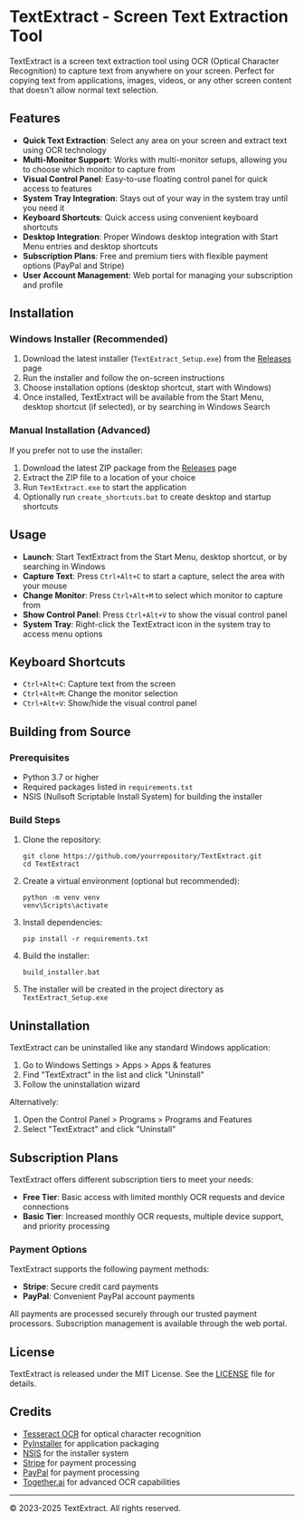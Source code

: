 # TextExtract - Screen Text Extraction Tool

TextExtract is a screen text extraction tool using OCR (Optical Character Recognition) to capture text from anywhere on your screen. Perfect for copying text from applications, images, videos, or any other screen content that doesn't allow normal text selection.

## Features

- **Quick Text Extraction**: Select any area on your screen and extract text using OCR technology
- **Multi-Monitor Support**: Works with multi-monitor setups, allowing you to choose which monitor to capture from
- **Visual Control Panel**: Easy-to-use floating control panel for quick access to features
- **System Tray Integration**: Stays out of your way in the system tray until you need it
- **Keyboard Shortcuts**: Quick access using convenient keyboard shortcuts
- **Desktop Integration**: Proper Windows desktop integration with Start Menu entries and desktop shortcuts
- **Subscription Plans**: Free and premium tiers with flexible payment options (PayPal and Stripe)
- **User Account Management**: Web portal for managing your subscription and profile

## Installation

### Windows Installer (Recommended)

1. Download the latest installer (`TextExtract_Setup.exe`) from the [Releases](https://github.com/yourrepository/TextExtract/releases) page
2. Run the installer and follow the on-screen instructions
3. Choose installation options (desktop shortcut, start with Windows)
4. Once installed, TextExtract will be available from the Start Menu, desktop shortcut (if selected), or by searching in Windows Search

### Manual Installation (Advanced)

If you prefer not to use the installer:

1. Download the latest ZIP package from the [Releases](https://github.com/yourrepository/TextExtract/releases) page
2. Extract the ZIP file to a location of your choice
3. Run `TextExtract.exe` to start the application
4. Optionally run `create_shortcuts.bat` to create desktop and startup shortcuts

## Usage

- **Launch**: Start TextExtract from the Start Menu, desktop shortcut, or by searching in Windows
- **Capture Text**: Press `Ctrl+Alt+C` to start a capture, select the area with your mouse
- **Change Monitor**: Press `Ctrl+Alt+M` to select which monitor to capture from
- **Show Control Panel**: Press `Ctrl+Alt+V` to show the visual control panel
- **System Tray**: Right-click the TextExtract icon in the system tray to access menu options

## Keyboard Shortcuts

- `Ctrl+Alt+C`: Capture text from the screen
- `Ctrl+Alt+M`: Change the monitor selection
- `Ctrl+Alt+V`: Show/hide the visual control panel

## Building from Source

### Prerequisites

- Python 3.7 or higher
- Required packages listed in `requirements.txt`
- NSIS (Nullsoft Scriptable Install System) for building the installer

### Build Steps

1. Clone the repository:
   ```
   git clone https://github.com/yourrepository/TextExtract.git
   cd TextExtract
   ```

2. Create a virtual environment (optional but recommended):
   ```
   python -m venv venv
   venv\Scripts\activate
   ```

3. Install dependencies:
   ```
   pip install -r requirements.txt
   ```

4. Build the installer:
   ```
   build_installer.bat
   ```

5. The installer will be created in the project directory as `TextExtract_Setup.exe`

## Uninstallation

TextExtract can be uninstalled like any standard Windows application:

1. Go to Windows Settings > Apps > Apps & features
2. Find "TextExtract" in the list and click "Uninstall"
3. Follow the uninstallation wizard

Alternatively:
1. Open the Control Panel > Programs > Programs and Features
2. Select "TextExtract" and click "Uninstall"

## Subscription Plans

TextExtract offers different subscription tiers to meet your needs:

- **Free Tier**: Basic access with limited monthly OCR requests and device connections
- **Basic Tier**: Increased monthly OCR requests, multiple device support, and priority processing

### Payment Options

TextExtract supports the following payment methods:
- **Stripe**: Secure credit card payments
- **PayPal**: Convenient PayPal account payments

All payments are processed securely through our trusted payment processors. Subscription management is available through the web portal.

## License

TextExtract is released under the MIT License. See the [LICENSE](LICENSE) file for details.

## Credits

- [Tesseract OCR](https://github.com/tesseract-ocr/tesseract) for optical character recognition
- [PyInstaller](https://pyinstaller.org) for application packaging
- [NSIS](https://nsis.sourceforge.io) for the installer system
- [Stripe](https://stripe.com) for payment processing
- [PayPal](https://paypal.com) for payment processing
- [Together.ai](https://together.ai) for advanced OCR capabilities

---

© 2023-2025 TextExtract. All rights reserved.

